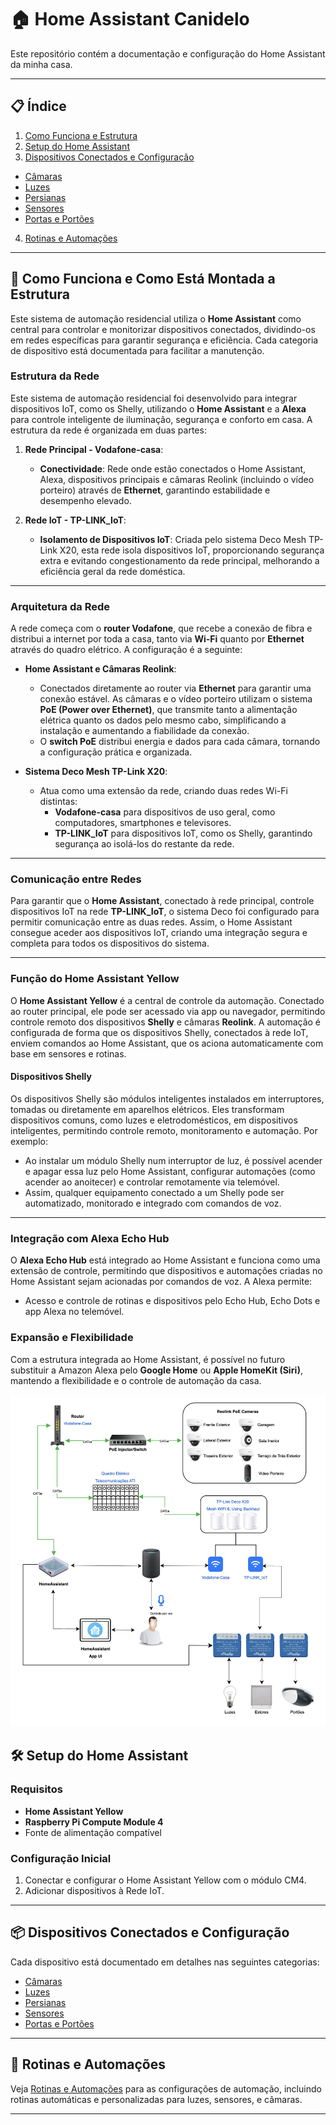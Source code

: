 # 🏠 Home Assistant Canidelo

Este repositório contém a documentação e configuração do Home Assistant da minha casa.

---

## 📋 Índice

1. [Como Funciona e Estrutura](#como-funciona-e-como-está-montada-a-estrutura)
2. [Setup do Home Assistant](#setup-do-home-assistant)
3. [Dispositivos Conectados e Configuração](#dispositivos-conectados-e-configuração)
  - [Câmaras](docs/cameras.md)
  - [Luzes](docs/lights.md)
  - [Persianas](docs/blinds.md)
  - [Sensores](docs/sensors.md)
  - [Portas e Portões](docs/doors-and-gates.md)
4. [Rotinas e Automações](docs/automations.md)
---

## 🔧 Como Funciona e Como Está Montada a Estrutura

Este sistema de automação residencial utiliza o **Home Assistant** como central para controlar e monitorizar dispositivos conectados, dividindo-os em redes específicas para garantir segurança e eficiência. Cada categoria de dispositivo está documentada para facilitar a manutenção.

### Estrutura da Rede

Este sistema de automação residencial foi desenvolvido para integrar dispositivos IoT, como os Shelly, utilizando o **Home Assistant** e a **Alexa** para controle inteligente de iluminação, segurança e conforto em casa. A estrutura da rede é organizada em duas partes:

1. **Rede Principal - Vodafone-casa**:
    - **Conectividade**: Rede onde estão conectados o Home Assistant, Alexa, dispositivos principais e câmaras Reolink (incluindo o vídeo porteiro) através de **Ethernet**, garantindo estabilidade e desempenho elevado.

2. **Rede IoT - TP-LINK_IoT**:
    - **Isolamento de Dispositivos IoT**: Criada pelo sistema Deco Mesh TP-Link X20, esta rede isola dispositivos IoT, proporcionando segurança extra e evitando congestionamento da rede principal, melhorando a eficiência geral da rede doméstica.

---

### Arquitetura da Rede

A rede começa com o **router Vodafone**, que recebe a conexão de fibra e distribui a internet por toda a casa, tanto via **Wi-Fi** quanto por **Ethernet** através do quadro elétrico. A configuração é a seguinte:

- **Home Assistant e Câmaras Reolink**:
    - Conectados diretamente ao router via **Ethernet** para garantir uma conexão estável. As câmaras e o vídeo porteiro utilizam o sistema **PoE (Power over Ethernet)**, que transmite tanto a alimentação elétrica quanto os dados pelo mesmo cabo, simplificando a instalação e aumentando a fiabilidade da conexão.
    - O **switch PoE** distribui energia e dados para cada câmara, tornando a configuração prática e organizada.

- **Sistema Deco Mesh TP-Link X20**:
    - Atua como uma extensão da rede, criando duas redes Wi-Fi distintas:
        - **Vodafone-casa** para dispositivos de uso geral, como computadores, smartphones e televisores.
        - **TP-LINK_IoT** para dispositivos IoT, como os Shelly, garantindo segurança ao isolá-los do restante da rede.

---

### Comunicação entre Redes

Para garantir que o **Home Assistant**, conectado à rede principal, controle dispositivos IoT na rede **TP-LINK_IoT**, o sistema Deco foi configurado para permitir comunicação entre as duas redes. Assim, o Home Assistant consegue aceder aos dispositivos IoT, criando uma integração segura e completa para todos os dispositivos do sistema.

---

### Função do Home Assistant Yellow

O **Home Assistant Yellow** é a central de controle da automação. Conectado ao router principal, ele pode ser acessado via app ou navegador, permitindo controle remoto dos dispositivos **Shelly** e câmaras **Reolink**. A automação é configurada de forma que os dispositivos Shelly, conectados à rede IoT, enviem comandos ao Home Assistant, que os aciona automaticamente com base em sensores e rotinas.

#### Dispositivos Shelly

Os dispositivos Shelly são módulos inteligentes instalados em interruptores, tomadas ou diretamente em aparelhos elétricos. Eles transformam dispositivos comuns, como luzes e eletrodomésticos, em dispositivos inteligentes, permitindo controle remoto, monitoramento e automação. Por exemplo:
- Ao instalar um módulo Shelly num interruptor de luz, é possível acender e apagar essa luz pelo Home Assistant, configurar automações (como acender ao anoitecer) e controlar remotamente via telemóvel.
- Assim, qualquer equipamento conectado a um Shelly pode ser automatizado, monitorado e integrado com comandos de voz.

---

### Integração com Alexa Echo Hub

O **Alexa Echo Hub** está integrado ao Home Assistant e funciona como uma extensão de controle, permitindo que dispositivos e automações criadas no Home Assistant sejam acionadas por comandos de voz. A Alexa permite:
- Acesso e controle de rotinas e dispositivos pelo Echo Hub, Echo Dots e app Alexa no telemóvel.

### Expansão e Flexibilidade

Com a estrutura integrada ao Home Assistant, é possível no futuro substituir a Amazon Alexa pelo **Google Home** ou **Apple HomeKit (Siri)**, mantendo a flexibilidade e o controle de automação da casa.

![Home Assistant Canidelo](docs/homeAssistantCanidelo.png)

## 🛠️ Setup do Home Assistant

### Requisitos
- **Home Assistant Yellow**
- **Raspberry Pi Compute Module 4**
- Fonte de alimentação compatível

### Configuração Inicial
1. Conectar e configurar o Home Assistant Yellow com o módulo CM4.
2. Adicionar dispositivos à Rede IoT.

---

## 📦 Dispositivos Conectados e Configuração

Cada dispositivo está documentado em detalhes nas seguintes categorias:

- [Câmaras](docs/cameras.md)
- [Luzes](docs/lights.md)
- [Persianas](docs/blinds.md)
- [Sensores](docs/sensors.md)
- [Portas e Portões](docs/doors-and-gates.md)

---

## 🤖 Rotinas e Automações

Veja [Rotinas e Automações](docs/automations.md) para as configurações de automação, incluindo rotinas automáticas e personalizadas para luzes, sensores, e câmaras.

---